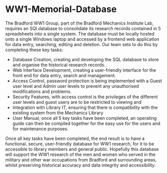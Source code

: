 
# WW1-Memorial-Database

The Bradford WW1 Group, part of the Bradford Mechanics Institute Lab, requires an SQl database to consolidate its research records contained in 5 spreadsheets into a single system. The database must be locally hosted onto a single Windows laptop and accessed by a frontend web application for data entry, searching, editing and deletion.
Our team sets to do this by completing these key tasks:
- Database Creation, creating and developing the SQL database to store and organise the historical research records.
- Web Interface Development, creating a user-friendly interface for the front end for data entry, search and management.
- Access Control, password protection is being implemented with a Guest user level and Admin user levels to prevent any unauthorised modifications and problems.
- Security Features, with access control is the privileges of the different user levels and guest users are to be restricted to viewing and 
- Integration with Library IT, ensuring that there is compatibility with the existing system from the Mechanics Library
- User Manual, once all 5 key tasks have been completed, an operating guide can then be compiled together for the easy use for the users and for maintenance purposes.

Once all key tasks have been completed, the end result is to have a functional, secure, user-friendly database for WW1 research, for it to be accessible to library members and general public.
Hopefully this database will support the WW1 research of the men and women who served in the military and other war occupations from Bradford and surrounding areas, whilst preserving historical accuracy and data integrity and accessibility.     


